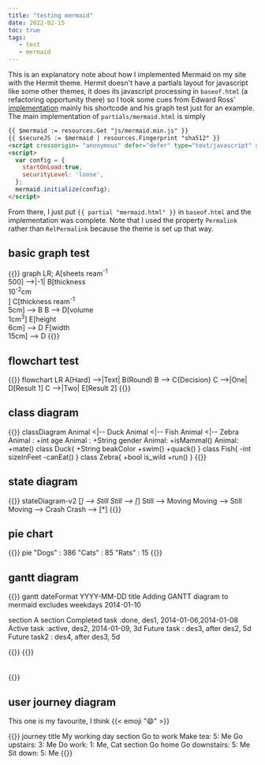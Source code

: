 ```yaml
---
title: "testing mermaid"
date: 2022-02-15
toc: true
tags:
   - test
   - mermaid
---
```


This is an explanatory note about how I implemented Mermaid on my site with the Hermit theme. Hermit doesn't have a partials layout for javascript like some other themes, it does its javascript processing in `baseof.html` (a refactoring opportunity there) so I took some cues from Edward Ross' [implementation](https://skeptric.com/diagrams-in-hugo/) mainly his shortcode and his graph test just for an example. The main implementation of `partials/mermaid.html` is simply

~~~ html
{{ $mermaid := resources.Get "js/mermaid.min.js" }}                                                                                                                          
{{ $secureJS := $mermaid | resources.Fingerprint "sha512" }}                                                                                                                 
<script crossorigin= "anonymous" defer="defer" type="text/javascript" src="{{ $secureJS.Permalink }}" integrity="{{ $secureJS.Data.Integrity }}"></script>                   
<script>                                                                                                                                                                     
  var config = {                                                                                                                                                           
    startOnLoad:true,
    securityLevel: 'loose',
  };
  mermaid.initialize(config);
</script>
~~~

From there, I just put `{{ partial "mermaid.html" }}` in `baseof.html` and the implementation was complete. Note that I used the property `Permalink` rather than `RelPermalink` because the theme is set up that way.

## basic graph test

{{<mermaid>}}
graph LR;
   A[sheets ream<sup>-1</sup> <br> 500] -->|-1| B[thickness <br> 10<sup>-2</sup>cm <br>] 
C[thickness ream<sup>-1</sup> <br> 5cm] --> B
B --> D[volume <br> 1cm<sup>3</sup>]
E[height <br> 6cm] --> D
F[width <br> 15cm] --> D
{{</mermaid>}}

## flowchart test

{{<mermaid>}}
flowchart LR
A[Hard] -->|Text| B(Round)
B --> C{Decision}
C -->|One| D[Result 1]
C -->|Two| E[Result 2]
{{</mermaid>}}

## class diagram

{{<mermaid>}}
classDiagram
  Animal <|-- Duck
  Animal <|-- Fish
  Animal <|-- Zebra
  Animal : +int age
  Animal : +String gender
  Animal: +isMammal()
  Animal: +mate()
  class Duck{
    +String beakColor
    +swim()
    +quack()
  }
  class Fish{
    -int sizeInFeet
    -canEat()
  }
  class Zebra{
    +bool is_wild
    +run()
  }
{{</mermaid>}}

## state diagram

{{<mermaid>}}
stateDiagram-v2
[*] --> Still
Still --> [*]
Still --> Moving
Moving --> Still
Moving --> Crash
Crash --> [*]
{{</mermaid>}}

## pie chart

{{<mermaid>}}
pie
"Dogs" : 386
"Cats" : 85
"Rats" : 15
{{</mermaid>}}

## gantt diagram

{{<mermaid>}}
gantt
dateFormat  YYYY-MM-DD
title Adding GANTT diagram to mermaid
excludes weekdays 2014-01-10

section A section
Completed task            :done,    des1, 2014-01-06,2014-01-08
Active task               :active,  des2, 2014-01-09, 3d
Future task               :         des3, after des2, 5d
Future task2               :         des4, after des3, 5d


{{</mermaid>}}
{{<rawhtml>}}
<br>
<br>
<br>
{{</rawhtml>}}

## user journey diagram

This one is my favourite, I think {{< emoji ":smile:" >}}

{{<mermaid>}}
journey
  title My working day
  section Go to work
  Make tea: 5: Me
  Go upstairs: 3: Me
  Do work: 1: Me, Cat
  section Go home
  Go downstairs: 5: Me
  Sit down: 5: Me
{{</mermaid>}}
